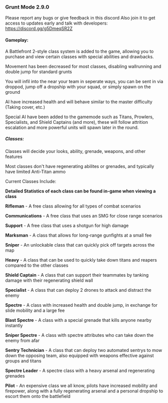 ### Grunt Mode 2.9.0

Please report any bugs or give feedback in this discord
Also join it to get access to updates early and talk with developers:
https://discord.gg/g5DmeqSR2Z

#### Gameplay:

A Battlefront 2-style class system is added to the game, allowing you to purchase and view certain classes with special abilities and drawbacks.

Movement has been decreased for most classes, disabling wallrunning and double jump for standard grunts

You will infil into the near your team in seperate ways, you can be sent in via droppod, jump off a dropship with your squad, or simply spawn on the ground

AI have increased health and will behave similar to the master difficulty (Taking cover, etc.)

Special AI have been added to the gamemode such as Titans, Prowlers, Specialists, and Shield Captains (and more), these will follow attrition escalation and more powerful units will spawn later in the round.


##### Classes:

Classes will decide your looks, ability, grenade, weapons, and other features

Most classes don't have regenerating abilites or grenades, and typically have limited Anti-Titan ammo

Current Classes Include:

**Detailed Statistics of each class can be found in-game when viewing a class**

**Rifleman** - A free class allowing for all types of combat scenarios

**Communications** - A free class that uses an SMG for close range scenarios

**Support** - A free class that uses a shotgun for high damage

**Marksman** - A class that allows for long-range gunfights at a small fee

**Sniper** - An unlockable class that can quickly pick off targets across the map

**Heavy** - A class that can be used to quickly take down titans and reapers compared to the other classes

**Shield Captain** - A class that can support their teammates by tanking damage with their regenerating shield wall

**Specialist** - A class that can deploy 2 drones to attack and distract the enemy

**Spectre** - A class with increased health and double jump, in exchange for slide mobility and a large fee

**Blast Spectre** - A class with a special grenade that kills anyone nearby instantly

**Sniper Spectre** - A class with spectre attributes who can take down the enemy from afar

**Sentry Technician** - A class that can deploy two automated sentrys to mow down the opposing team, also equipped with weapons effective against groups and titans

**Spectre Leader** - A spectre class with a heavy arsenal and regenerating grenades

**Pilot** - An expensive class we all know, pilots have increased mobility and firepower, along with a fully regenerating arsenal and a personal dropship to escort them onto the battlefield